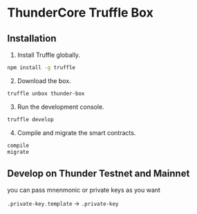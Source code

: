 # ThunderCore Truffle Box

## Installation

1. Install Truffle globally.

```bash
npm install -g truffle
```

2. Download the box.

```bash
truffle unbox thunder-box
```

3. Run the development console.

```bash
truffle develop
```

4. Compile and migrate the smart contracts.

```bash
compile
migrate
```

## Develop on Thunder Testnet and Mainnet

you can pass mnenmonic or private keys as you want

`.private-key.template` -> `.private-key`

